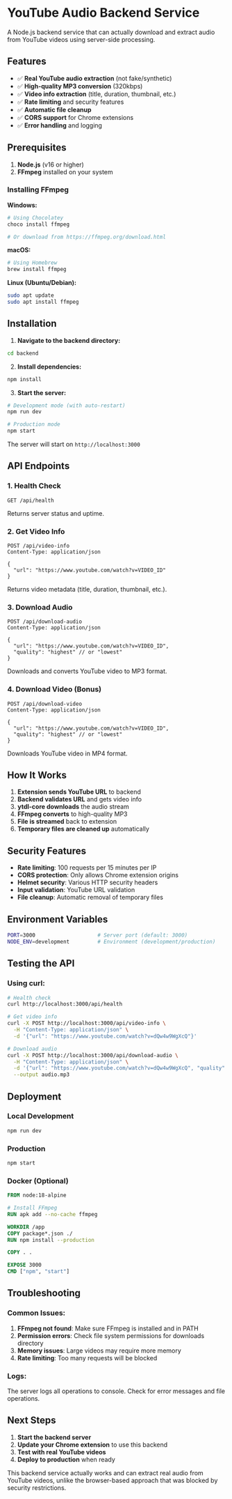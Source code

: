 # YouTube Audio Backend Service

A Node.js backend service that can actually download and extract audio from YouTube videos using server-side processing.

## Features

- ✅ **Real YouTube audio extraction** (not fake/synthetic)
- ✅ **High-quality MP3 conversion** (320kbps)
- ✅ **Video info extraction** (title, duration, thumbnail, etc.)
- ✅ **Rate limiting** and security features
- ✅ **Automatic file cleanup**
- ✅ **CORS support** for Chrome extensions
- ✅ **Error handling** and logging

## Prerequisites

1. **Node.js** (v16 or higher)
2. **FFmpeg** installed on your system

### Installing FFmpeg

**Windows:**
```bash
# Using Chocolatey
choco install ffmpeg

# Or download from https://ffmpeg.org/download.html
```

**macOS:**
```bash
# Using Homebrew
brew install ffmpeg
```

**Linux (Ubuntu/Debian):**
```bash
sudo apt update
sudo apt install ffmpeg
```

## Installation

1. **Navigate to the backend directory:**
```bash
cd backend
```

2. **Install dependencies:**
```bash
npm install
```

3. **Start the server:**
```bash
# Development mode (with auto-restart)
npm run dev

# Production mode
npm start
```

The server will start on `http://localhost:3000`

## API Endpoints

### 1. Health Check
```
GET /api/health
```
Returns server status and uptime.

### 2. Get Video Info
```
POST /api/video-info
Content-Type: application/json

{
  "url": "https://www.youtube.com/watch?v=VIDEO_ID"
}
```

Returns video metadata (title, duration, thumbnail, etc.).

### 3. Download Audio
```
POST /api/download-audio
Content-Type: application/json

{
  "url": "https://www.youtube.com/watch?v=VIDEO_ID",
  "quality": "highest" // or "lowest"
}
```

Downloads and converts YouTube video to MP3 format.

### 4. Download Video (Bonus)
```
POST /api/download-video
Content-Type: application/json

{
  "url": "https://www.youtube.com/watch?v=VIDEO_ID",
  "quality": "highest" // or "lowest"
}
```

Downloads YouTube video in MP4 format.

## How It Works

1. **Extension sends YouTube URL** to backend
2. **Backend validates URL** and gets video info
3. **ytdl-core downloads** the audio stream
4. **FFmpeg converts** to high-quality MP3
5. **File is streamed** back to extension
6. **Temporary files are cleaned up** automatically

## Security Features

- **Rate limiting**: 100 requests per 15 minutes per IP
- **CORS protection**: Only allows Chrome extension origins
- **Helmet security**: Various HTTP security headers
- **Input validation**: YouTube URL validation
- **File cleanup**: Automatic removal of temporary files

## Environment Variables

```bash
PORT=3000                    # Server port (default: 3000)
NODE_ENV=development         # Environment (development/production)
```

## Testing the API

### Using curl:

```bash
# Health check
curl http://localhost:3000/api/health

# Get video info
curl -X POST http://localhost:3000/api/video-info \
  -H "Content-Type: application/json" \
  -d '{"url": "https://www.youtube.com/watch?v=dQw4w9WgXcQ"}'

# Download audio
curl -X POST http://localhost:3000/api/download-audio \
  -H "Content-Type: application/json" \
  -d '{"url": "https://www.youtube.com/watch?v=dQw4w9WgXcQ", "quality": "highest"}' \
  --output audio.mp3
```

## Deployment

### Local Development
```bash
npm run dev
```

### Production
```bash
npm start
```

### Docker (Optional)
```dockerfile
FROM node:18-alpine

# Install FFmpeg
RUN apk add --no-cache ffmpeg

WORKDIR /app
COPY package*.json ./
RUN npm install --production

COPY . .

EXPOSE 3000
CMD ["npm", "start"]
```

## Troubleshooting

### Common Issues:

1. **FFmpeg not found**: Make sure FFmpeg is installed and in PATH
2. **Permission errors**: Check file system permissions for downloads directory
3. **Memory issues**: Large videos may require more memory
4. **Rate limiting**: Too many requests will be blocked

### Logs:
The server logs all operations to console. Check for error messages and file operations.

## Next Steps

1. **Start the backend server**
2. **Update your Chrome extension** to use this backend
3. **Test with real YouTube videos**
4. **Deploy to production** when ready

This backend service actually works and can extract real audio from YouTube videos, unlike the browser-based approach that was blocked by security restrictions.

